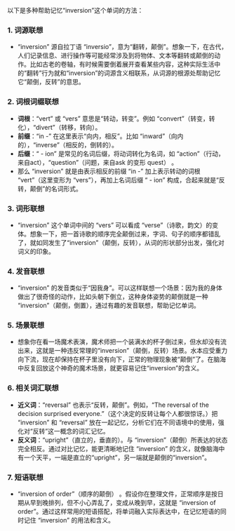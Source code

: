 以下是多种帮助记忆“inversion”这个单词的方法：

### 1. 词源联想
 - “inversion” 源自拉丁语 “inversio”，意为“翻转，颠倒”。想象一下，在古代，人们记录信息、进行操作等可能经常涉及到将物体、文本等翻转或颠倒的动作。比如古老的卷轴，有时候需要倒着展开查看某些内容，这种实际生活中的“翻转”行为就和“inversion”的词源含义相联系，从词源的根源处帮助记忆它“颠倒，反转”的意思。

### 2. 词根词缀联想
 - **词根**：“vert” 或 “vers” 意思是“转动，转变”。例如 “convert”（转变，转化），“divert”（转移，转向）。
 - **前缀**：“in -” 在这里表示“向内，相反”。比如 “inward”（向内的），“inverse”（相反的，倒转的）。
 - **后缀**：“ - ion” 是常见的名词后缀，将动词转化为名词，如 “action”（行动，来自act），“question”（问题，来自ask 的变形 quest） 。
 - 那么 “inversion” 就是由表示相反的前缀 “in -” 加上表示转动的词根 “vert”（这里变形为 “vers”），再加上名词后缀 “ - ion” 构成，合起来就是“反转，颠倒”的名词形式。 

### 3. 词形联想
 - “inversion” 这个单词中间的 “vers” 可以看成 “verse”（诗歌，韵文）的变体。想象一下，把一首诗歌的顺序完全颠倒过来，字词、句子的顺序都错乱了，就如同发生了“inversion”（颠倒，反转），从词的形状部分出发，强化对词义的印象。

### 4. 发音联想
 - “inversion” 的发音类似于“因我身”。可以这样联想一个场景：因为我的身体做出了很奇怪的动作，比如头朝下倒立，这种身体姿势的颠倒就是一种 “inversion”（颠倒，倒置），通过有趣的发音联想，帮助记忆单词。

### 5. 场景联想
 - 想象你在看一场魔术表演，魔术师把一个装满水的杯子倒过来，但水却没有流出来，这就是一种违反常理的“inversion”（颠倒，反转）场景。水本应受重力向下流，现在却保持在杯子里没有向下，正常的物理现象被“颠倒”了。在脑海中反复回放这个神奇的魔术场景，就更容易记住“inversion”的含义。

### 6. 相关词汇联想
 - **近义词**：“reversal” 也表示“反转，颠倒”。例如，“The reversal of the decision surprised everyone.”（这个决定的反转让每个人都很惊讶。）把 “inversion” 和 “reversal” 放在一起记忆，分析它们在不同语境中的使用，强化对“反转”这一概念的词汇记忆。
 - **反义词**：“upright”（直立的，垂直的）。与 “inversion”（颠倒）所表达的状态完全相反。通过对比记忆，能更清晰地记住 “inversion” 的含义，就像脑海中有一个天平，一端是直立的“upright”，另一端就是颠倒的“inversion”。

### 7. 短语联想
 - “inversion of order”（顺序的颠倒） 。假设你在整理文件，正常顺序是按日期从早到晚排列，但不小心弄乱了，变成从晚到早，这就是 “inversion of order”。通过这样常用的短语搭配，将单词融入实际表达中，在记忆短语的同时记住 “inversion” 的用法和含义。 